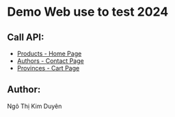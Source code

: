 # Demo Web use to test 2024

## Call API:
- [Products - Home Page](https://fakestoreapi.com/products)
- [Authors - Contact Page](https://jsonplaceholder.typicode.com/users)
- [Provinces - Cart Page](https://provinces.open-api.vn/api/)

## Author:
Ngô Thị Kim Duyên
